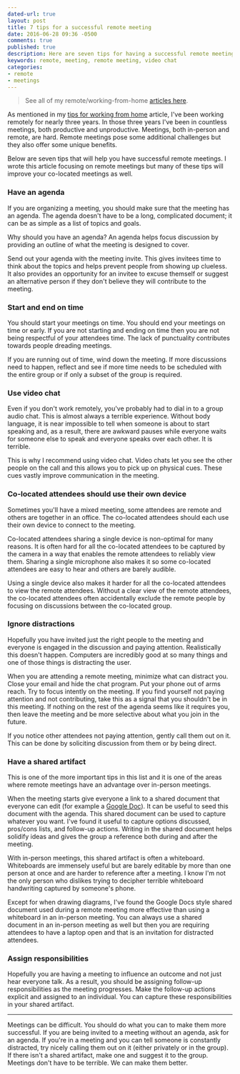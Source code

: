 ```yaml
---
dated-url: true
layout: post
title: 7 tips for a successful remote meeting
date: 2016-06-28 09:36 -0500
comments: true
published: true
description: Here are seven tips for having a successful remote meeting.
keywords: remote, meeting, remote meeting, video chat
categories:
- remote
- meetings
---
```


> See all of my remote/working-from-home [articles here](/blog/categories/remote/).

As mentioned in my [tips for working from home](/blog/2016/06/14/tips-for-working-from-home/) article, I've been working remotely for nearly three years.
In those three years I've been in countless meetings, both productive and unproductive.
Meetings, both in-person and remote, are hard.
Remote meetings pose some additional challenges but they also offer some unique benefits.

Below are seven tips that will help you have successful remote meetings.
I wrote this article focusing on remote meetings but many of these tips will improve your co-located meetings as well.

### Have an agenda

If you are organizing a meeting, you should make sure that the meeting has an agenda.
The agenda doesn't have to be a long, complicated document; it can be as simple as a list of topics and goals.

Why should you have an agenda?
An agenda helps focus discussion by providing an outline of what the meeting is designed to cover.

Send out your agenda with the meeting invite.
This gives invitees time to think about the topics and helps prevent people from showing up clueless.
It also provides an opportunity for an invitee to excuse themself or suggest an alternative person if they don't believe they will contribute to the meeting.

### Start and end on time

You should start your meetings on time.
You should end your meetings on time or early.
If you are not starting and ending on time then you are not being respectful of your attendees time.
The lack of punctuality contributes towards people dreading meetings.

If you are running out of time, wind down the meeting.
If more discussions need to happen, reflect and see if more time needs to be scheduled with the entire group or if only a subset of the group is required.

### Use video chat

Even if you don't work remotely, you've probably had to dial in to a group audio chat.
This is almost always a terrible experience.
Without body language, it is near impossible to tell when someone is about to start speaking and, as a result, there are awkward pauses while everyone waits for someone else to speak and everyone speaks over each other.
It is terrible.

This is why I recommend using video chat.
Video chats let you see the other people on the call and this allows you to pick up on physical cues.
These cues vastly improve communication in the meeting.

### Co-located attendees should use their own device

Sometimes you'll have a mixed meeting, some attendees are remote and others are together in an office.
The co-located attendees should each use their own device to connect to the meeting.

Co-located attendees sharing a single device is non-optimal for many reasons.
It is often hard for all the co-located attendees to be captured by the camera in a way that enables the remote attendees to reliably view them.
Sharing a single microphone also makes it so some co-located attendees are easy to hear and others are barely audible.

Using a single device also makes it harder for all the co-located attendees to view the remote attendees.
Without a clear view of the remote attendees, the co-located attendees often accidentally exclude the remote people by focusing on discussions between the co-located group.

### Ignore distractions

Hopefully you have invited just the right people to the meeting and everyone is engaged in the discussion and paying attention.
Realistically this doesn't happen.
Computers are incredibly good at so many things and one of those things is distracting the user.

When you are attending a remote meeting, minimize what can distract you.
Close your email and hide the chat program.
Put your phone out of arms reach.
Try to focus intently on the meeting.
If you find yourself not paying attention and not contributing, take this as a signal that you shouldn't be in this meeting.
If nothing on the rest of the agenda seems like it requires you, then leave the meeting and be more selective about what you join in the future.

If you notice other attendees not paying attention, gently call them out on it.
This can be done by soliciting discussion from them or by being direct.
 
### Have a shared artifact

This is one of the more important tips in this list and it is one of the areas where remote meetings have an advantage over in-person meetings.

When the meeting starts give everyone a link to a shared document that everyone can edit (for example a [Google Doc](https://www.google.com/docs/about/)).
It can be useful to seed this document with the agenda.
This shared document can be used to capture whatever you want.
I've found it useful to capture options discussed, pros/cons lists, and follow-up actions.
Writing in the shared document helps solidify ideas and gives the group a reference both during and after the meeting.

With in-person meetings, this shared artifact is often a whiteboard.
Whiteboards are immensely useful but are barely editable by more than one person at once and are harder to reference after a meeting.
I know I'm not the only person who dislikes trying to decipher terrible whiteboard handwriting captured by someone's phone.

Except for when drawing diagrams, I've found the Google Docs style shared document used during a remote meeting more effective than using a whiteboard in an in-person meeting.
You can always use a shared document in an in-person meeting as well but then you are requiring attendees to have a laptop open and that is an invitation for distracted attendees.

### Assign responsibilities

Hopefully you are having a meeting to influence an outcome and not just hear everyone talk.
As a result, you should be assigning follow-up responsibilities as the meeting progresses.
Make the follow-up actions explicit and assigned to an individual.
You can capture these responsibilities in your shared artifact.

---

Meetings can be difficult.
You should do what you can to make them more successful.
If you are being invited to a meeting without an agenda, ask for an agenda.
If you're in a meeting and you can tell someone is constantly distracted, try nicely calling them out on it (either privately or in the group).
If there isn't a shared artifact, make one and suggest it to the group.
Meetings don't have to be terrible.
We can make them better.